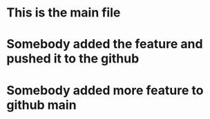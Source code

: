 # This is the main file
# Somebody added the feature and pushed it to the github
# Somebody added more feature to github main
